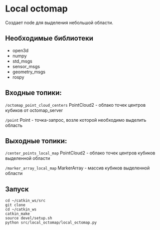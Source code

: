 # Local octomap
Создает node для выделения небольшой области.

## Необходимые библиотеки
* open3d
* numpy
* std_msgs
* sensor_msgs
* geometry_msgs
* rospy

## Входные топики:

`/octomap_point_cloud_centers` PointCloud2 - облако точек центров кубиков от octomap_server

`/point` Point - точка-запрос, возле которой необходимо выделить область

## Выходные топики:

`/center_points_local_map` PointCloud2 - облако точек центров кубиков выделенной области

`/marker_array_local_map` MarkerArray - массив кубиков выделенной области

## Запуск
```
cd ~/catkin_ws/src
git clone 
cd ~/catkin_ws
catkin_make
source devel/setup.sh
python src/local_octomap/local_octomap.py
```